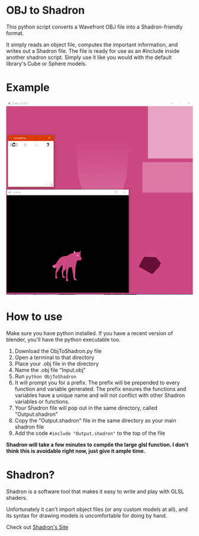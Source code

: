 # OBJ to Shadron
This python script converts a Wavefront OBJ file into a Shadron-friendly format.

It simply reads an object file, computes the important information, and writes
out a Shadron file. The file is ready for use as an #include inside another
shadron script. Simply use it like you would with the default library's Cube or
Sphere models.

# Example
![Example Image](https://github.com/BitzaWolf/ObjToShadron/blob/master/Example.PNG)

# How to use
Make sure you have python installed. If you have a recent version of blender,
you'll have the python executable too.

1. Download the ObjToShadron.py file
2. Open a terminal to that directory
3. Place your .obj file in the directory
4. Name the .obj file "Input.obj"
5. Run `python ObjToShadron`
6. It will prompt you for a prefix. The prefix will be prepended to every function and variable generated. The prefix ensures the functions and variables have a unique name and will not conflict with other Shadron variables or functions.
7. Your Shadron file will pop out in the same directory, called "Output.shadron"
8. Copy the "Output.shadron" file in the same directory as your main shadron file
9. Add the code `#include "Output.shadron"` to the top of the file

**Shadron will take a few minutes to compile the large glsl function. I don't think this is avoidable right now, just give it ample time.**

# Shadron?
Shadron is a software tool that makes it easy to write and play with GLSL shaders.

Unfortunately it can't import object files (or any custom models at all), and its
syntax for drawing models is uncomfortable for doing by hand.

Check out [Shadron's Site](https://www.arteryengine.com/shadron/)
